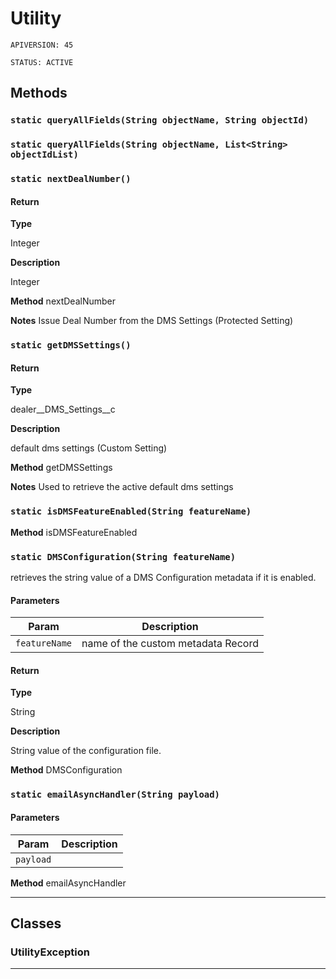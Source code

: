 # Utility

`APIVERSION: 45`

`STATUS: ACTIVE`

## Methods

### `static queryAllFields(String objectName, String objectId)`

### `static queryAllFields(String objectName, List<String> objectIdList)`

### `static nextDealNumber()`

#### Return

**Type**

Integer

**Description**

Integer

**Method** nextDealNumber

**Notes** Issue Deal Number from the DMS Settings (Protected Setting)

### `static getDMSSettings()`

#### Return

**Type**

dealer\_\_DMS\_Settings\_\_c

**Description**

default dms settings (Custom Setting)

**Method** getDMSSettings

**Notes** Used to retrieve the active default dms settings

### `static isDMSFeatureEnabled(String featureName)`

**Method** isDMSFeatureEnabled

### `static DMSConfiguration(String featureName)`

retrieves the string value of a DMS Configuration metadata if it is enabled.

#### Parameters

| Param         | Description                        |
| ------------- | ---------------------------------- |
| `featureName` | name of the custom metadata Record |

#### Return

**Type**

String

**Description**

String value of the configuration file.

**Method** DMSConfiguration

### `static emailAsyncHandler(String payload)`

#### Parameters

| Param     | Description |
| --------- | ----------- |
| `payload` |             |

**Method** emailAsyncHandler

***

## Classes

### UtilityException

***
